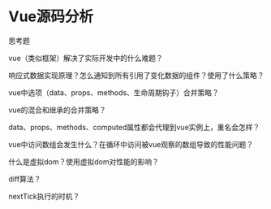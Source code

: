 # Vue源码分析

思考题

vue（类似框架）解决了实际开发中的什么难题？

响应式数据实现原理？怎么通知到所有引用了变化数据的组件？使用了什么策略？

vue中选项（data、props、methods、生命周期钩子）合并策略？

vue的混合和继承的合并策略？

data、props、methods、computed属性都会代理到vue实例上，重名会怎样？

vue中访问数组会发生什么？在循环中访问被vue观察的数组导致的性能问题？

什么是虚拟dom？使用虚拟dom对性能的影响？

diff算法？

nextTick执行的时机？

